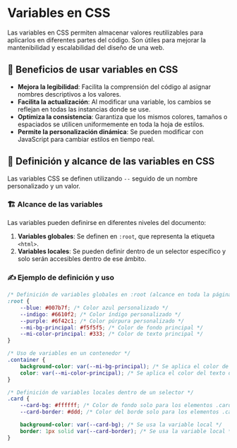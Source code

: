 # Variables en CSS  

Las variables en CSS permiten almacenar valores reutilizables para aplicarlos en diferentes partes del código. Son útiles para mejorar la mantenibilidad y escalabilidad del diseño de una web.  

## 🎯 Beneficios de usar variables en CSS  
- **Mejora la legibilidad**: Facilita la comprensión del código al asignar nombres descriptivos a los valores.  
- **Facilita la actualización**: Al modificar una variable, los cambios se reflejan en todas las instancias donde se use.  
- **Optimiza la consistencia**: Garantiza que los mismos colores, tamaños o espaciados se utilicen uniformemente en toda la hoja de estilos.  
- **Permite la personalización dinámica**: Se pueden modificar con JavaScript para cambiar estilos en tiempo real.  

## 📌 Definición y alcance de las variables en CSS  
Las variables CSS se definen utilizando `--` seguido de un nombre personalizado y un valor.  

### 🏗️ Alcance de las variables  
Las variables pueden definirse en diferentes niveles del documento:  

1. **Variables globales**: Se definen en `:root`, que representa la etiqueta `<html>`.  
2. **Variables locales**: Se pueden definir dentro de un selector específico y solo serán accesibles dentro de ese ámbito.  

### ✍️ Ejemplo de definición y uso  

```css
/* Definición de variables globales en :root (alcance en toda la página) */
:root {
    --blue: #007b7f; /* Color azul personalizado */
    --indigo: #6610f2; /* Color índigo personalizado */
    --purple: #6f42c1; /* Color púrpura personalizado */
    --mi-bg-principal: #f5f5f5; /* Color de fondo principal */
    --mi-color-principal: #333; /* Color de texto principal */
}

/* Uso de variables en un contenedor */
.container {
    background-color: var(--mi-bg-principal); /* Se aplica el color de fondo desde la variable */
    color: var(--mi-color-principal); /* Se aplica el color del texto desde la variable */
}

/* Definición de variables locales dentro de un selector */
.card {
    --card-bg: #ffffff; /* Color de fondo solo para los elementos .card */
    --card-border: #ddd; /* Color del borde solo para los elementos .card */

    background-color: var(--card-bg); /* Se usa la variable local */
    border: 1px solid var(--card-border); /* Se usa la variable local */
}
